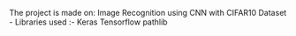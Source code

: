The project is made on:
Image Recognition using CNN with CIFAR10 Dataset -
Libraries used :-
Keras
Tensorflow
pathlib
